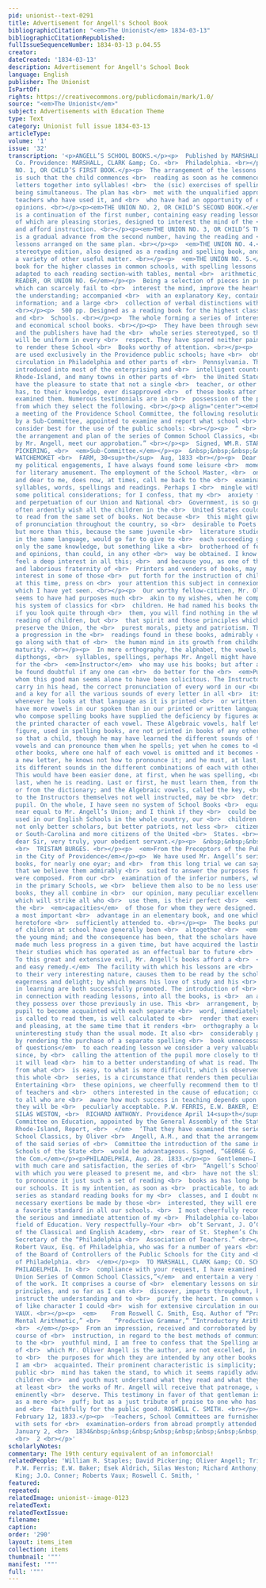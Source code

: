 ```yaml
---
pid: unionist--text-0291
title: Advertisement for Angell's School Book
bibliographicCitation: "<em>The Unionist</em> 1834-03-13"
bibliographicCitationRepublished: 
fullIssueSequenceNumber: 1834-03-13 p.04.55
creator: 
dateCreated: '1834-03-13'
description: Advertisement for Angell's School Book
language: English
publisher: The Unionist
IsPartOf: 
rights: https://creativecommons.org/publicdomain/mark/1.0/
source: "<em>The Unionist</em>"
subject: Advertisements with Education Theme
type: Text
category: Unionist full issue 1834-03-13
articleType: 
volume: '1'
issue: '32'
transcription: '<p>ANGELL’S SCHOOL BOOKS.</p><p>  Published by MARSHALL, BROWN, &amp;
  Co. Providence: MARSHALL, CLARK &amp; Co. <br>  Philadelphia. <br></p><p>THE UNION
  NO. 1, OR CHILD’S FIRST BOOK.</p><p>  The arrangement of the lessons in this book
  is such that the child commences <br>  reading as soon as he commences putting the
  letters together into syllables! <br>  the (sic) exercises of spelling and reading
  being simultaneous. The plan has <br>  met with the unqualified approbation of those
  teachers who have used it, and <br>  who have had an opportunity of expressing their
  opinions. <br></p><p><em>THE UNION NO. 2, OR CHILD’S SECOND BOOK.</em></p><p>  This
  is a continuation of the first number, containing easy reading lessons, <br>  most
  of which are pleasing stories, designed to interest the mind of the <br>  learner
  and afford instruction. <br></p><p><em>THE UNION NO. 3, OR CHILD’S THIRD BOOK</em></p><p>  This
  is a gradual advance from the second number, having the reading and <br>  spelling
  lessons arranged on the same plan. <br></p><p>  <em>THE UNION NO. 4.</em>  A neat
  stereotype edition, also designed as a reading and spelling book, and <br>  containing
  a variety of other useful matter. <br></p><p>  <em>THE UNION NO. 5.</em>  A reading
  book for the higher classes in common schools, with spelling lessons <br>  and definitions
  adapted to each reading section—with tables, mental <br>  arithmetic, &amp;c. <br></p><p><em>SELECT
  READER, OR UNION NO. 6</em></p><p>  Being a selection of pieces in prose and verse,
  which can scarcely fail to <br>  interest the mind, improve the heart and inform
  the understanding; accompanied <br>  with an explanatory Key, containing much useful
  information; and a large <br>  collection of verbal distinctions with illustrations.
  <br></p><p>  500 pp. Designed as a reading book for the highest classes in Academies
  and <br>  Schools. <br></p><p>  The whole forming a series of interesting, useful
  and economical school books. <br></p><p>  They have been through several large editions,
  and the publishers have had the <br>  whole series stereotyped, so that future editions
  will be uniform in every <br>  respect. They have spared neither pains nor expense
  to render these School <br>  Books worthy of attention. <br></p><p>  These books
  are used exclusively in the Providence public schools; have <br>  obtained an extensive
  circulation in Philadelphia and other parts of <br>  Pennsylvania. They have been
  introduced into most of the enterprising and <br>  intelligent country towns in
  Rhode-Island, and many towns in other parts of <br>  the United States. The publishers
  have the pleasure to state that not a single <br>  teacher, or other competent person
  has, to their knowledge, ever disapproved <br>  of these books after having fairly
  examined them. Numerous testimonials are in <br>  possession of the publishers,
  from which they select the following. <br></p><p align="center"><em>RECOMMENDATIONS</em></p><p>  At
  a meeting of the Providence School Committee, the following resolution was <br>  introduced
  by a Sub-Committee, appointed to examine and report what school <br>  books they
  consider best for the use of the public schools: <br></p><p>  “ <br>  <em>Resolved,</em>  That
  the arrangement and plan of the series of Common School Classics, <br>  compiled
  by Mr. Angell, meet our approbation.” <br></p><p>  Signed, WM.R. STAPLES, DAVID
  PICKERING, <br>  <em>Sub-Committee.</em></p><p>  &nbsp;&nbsp;&nbsp;&nbsp;&nbsp;&nbsp;&nbsp;&nbsp;&nbsp;&nbsp;&nbsp;
  WATCHEMOKET <br>  FARM, 30<sup>th</sup>  Aug, 1833 <br></p><p>  Dear Sir:—Among
  my political engagements, I have always found some leisure <br>  moments left me
  for literary amusement. The employment of the School Master, <br>  once so useful
  and dear to me, does now, at times, call me back to the <br>  examination of letters,
  syllables, words, spellings and readings. Perhaps I <br>  mingle with all these
  some political considerations; for I confess, that my <br>  anxiety for the preservation
  and perpetuation of our Union and National <br>  Government, is so great, that I
  often ardently wish all the children in the <br>  United States could be taught
  to read from the same set of books. Not because <br>  this might give a uniformity
  of pronunciation throughout the country, so <br>  desirable to Poets and Orators;
  but more than this, because the same juvenile <br>  literature studied and read,
  in the same language, would go far to give to <br>  each succeeding generation not
  only the same knowledge, but something like a <br>  brotherhood of feelings, sentiments,
  and opinions, than could, in any other <br>  way be obtained. I know you as a citizen,
  feel a deep interest in all this; <br>  and because you, as one of the highly useful
  and laborious fraternity of <br>  Printers and venders of books, may have a peculiar
  interest in some of those <br>  put forth for the instruction of children, I shall,
  at this time, press on <br>  your attention this subject in connexion with the best
  which I have yet seen. <br></p><p>  Our worthy fellow-citizen, Mr. Oliver Angell,
  seems to have had purposes much <br>  akin to my wishes, when he composed and published
  his system of classics for <br>  children. He had named his books the “Union;” and
  if you look quite through <br>  them, you will find nothing in the whole, for the
  reading of children, but <br>  that spirit and those principles which alone can
  preserve the Union, the <br>  purest morals, piety and patriotism. There is, also,
  a progression in the <br>  readings found in these books, admirably contrived to
  go along with that of <br>  the human mind in its growth from childhood up to perfect
  maturity. <br></p><p>  In mere orthography, the alphabet, the vowels, consonants,
  dipthongs, <br>  syllables, spellings, perhaps Mr. Angell might have done better
  for the <br>  <em>Instructor</em>  who may use his books; but after all, it will
  be found doubtful if any one can <br>  do better for the <br>  <em>Pupil</em>  for
  whom this good man seems alone to have been solicitous. The Instructor <br>  should
  carry in his head, the correct pronunciation of every word in our <br>  spoken language,
  and a key for all the various sounds of every letter in all <br>  its various combinations
  whenever he looks at that language as it is printed <br>  or written. <br></p><p>  We
  have more vowels in our spoken than in our printed or written language; and <br>  those
  who compose spelling books have supplied the deficiency by figures added <br>  to
  the printed character of each vowel. These Algebraic vowels, half letter, <br>  half
  figure, used in spelling books, are not printed in books of any other <br>  kind;
  so that a child, though he may have learned the different sounds of the <br>  printed
  vowels and can pronounce them when he spells; yet when he comes to <br>  read in
  other books, where one half of each vowel is omitted and it becomes <br>  thereby
  a new letter, he knows not how to pronounce it; and he must, at last, <br>  learn
  its different sounds in the different combinations of each with other <br>  letters.
  This would have been easier done, at first, when he was spelling, <br>  than, at
  last, when he is reading. Last or first, he must learn them, from the <br>  Instructor,
  or from the dictionary; and the Algebraic vowels, called the key, <br>  while useful
  to the Instructors themselves not well instructed, may be <br>  detrimental to the
  pupil. On the whole, I have seen no system of School Books <br>  equal, or any where
  near equal to Mr. Angell’s Union; and I think if they <br>  could be universally
  used in our English Schools in the whole country, our <br>  children would become
  not only better scholars, but better patriots, not less <br>  citizens of Rhode-Island,
  or South-Carolina and more citizens of the United <br>  States. <br></p><p>I am
  dear Sir, very truly, your obedient servant.</p><p>  &nbsp;&nbsp;&nbsp;&nbsp;&nbsp;&nbsp;&nbsp;&nbsp;&nbsp;&nbsp;&nbsp;&nbsp;&nbsp;&nbsp;&nbsp;&nbsp;&nbsp;&nbsp;&nbsp;&nbsp;&nbsp;&nbsp;&nbsp;&nbsp;&nbsp;&nbsp;&nbsp;&nbsp;&nbsp;&nbsp;&nbsp;&nbsp;&nbsp;&nbsp;&nbsp;
  <br>  TRISTAM BURGES. <br></p><p>  <em>From the Preceptors of the Public Schools
  in the City of Providence</em></p><p>  We have used Mr. Angell’s series of school
  books, for nearly one eyar; and <br>  from this long trial we can say with confidence
  that we believe them admirably <br>  suited to answer the purposes for which they
  were composed. From our <br>  examination of the inferior numbers, which are used
  in the primary Schools, we <br>  believe them also to be no less useful. As reading
  books, they all combine in <br>  our opinion, many peculiar excellencies. The first,
  which will strike all who <br>  use them, is their perfect <br>  <em>adaptation</em>  to
  the <br>  <em>capacities</em>  of those for whom they were designed. This, we consider
  a most important <br>  advantage in an elementary book, and one which has not been
  heretofore <br>  sufficiently attended to. <br></p><p>  The books put into the hands
  of children at school have generally been <br>  altogether <br>  <em>above the understanding</em>  of
  the young mind; and the consequence has been, that the scholars have noy <br>  only
  made much less progress in a given time, but have acquired the lasting <br>  <em>disgust</em>  for
  their studies which has operated as an effectual bar to future <br>  improvement.
  To this great and extensive evil, Mr. Angell’s books afford a <br>  <em>certain
  and easy remedy.</em>  The facility with which his lessons are <br>  <em>understood</em>  added
  to their very interesting nature, causes them to be read by the scholar <br>  with
  eagerness and delight; by which means his love of study and his <br>  improvement
  in learning are both successfully promoted. The introduction of <br>  spelling lessons,
  in connection with reading lessons, into all the books, is <br>  an advantage which
  they possess over those previously in use. This <br>  arrangement, by enabling the
  pupil to become acquainted with each separate <br>  word, immediately before he
  is called to read them, is well calculated to <br>  render that exercise correct
  and pleasing, at the same time that it renders <br>  orthography a less dry and
  uninteresting study than the usual mode. It also <br>  considerably promotes economy
  by rendering the purchase of a separate spelling <br>  book unnecessary. The <br>  <em>appending
  of questions</em>  to each reading lesson we consider a very valuable improvement,
  since, by <br>  calling the attention of the pupil more closely to the subject,
  it will lead <br>  him to a better understanding of what is read. The natural gradation
  from what <br>  is easy, to what is more difficult, which is observed throughout
  this whole <br>  series, is a circumstance that renders them peculiarly valuable.
  Entertaining <br>  these opinions, we cheerfully recommend them to the attention
  of teachers and <br>  others interested in the cause of education; confident, that
  to all who are <br>  aware how much success in teaching depends upon proper books,
  they will be <br>  peculiarly acceptable. P.W. FERRIS, E.W. BAKER, ESEK ALDRICH,
  SILAS WESTON, <br>  RICHARD ANTHONY. Providence April 14<sup>th</sup>  , 1831. <br></p><p>  <em>    “The
  Committee on Education, appointed by the General Assembly of the State <br>    of
  Rhode-Island, Report, <br>  </em>  ‘That they have examined the series of Common
  School Classics, by Oliver <br>  Angell, A.M., and that the arrangement and plan
  of the said series of <br>  Committee the introduction of the same into the Public
  Schools of the State <br>  would be advantageous. Signed, “GEORGE G. KING, <br>  <em>For
  the Com.</em></p><p>PHILADELPHIA, Aug. 28. 1833.</p><p>  Gentlemen—I have examined
  with much care and satisfaction, the series of <br>  “Angell’s School Classics,”
  with which you were pleased to present me, and <br>  have not the slightest hesitation
  to pronounce it just such a set of reading <br>  books as has long been wanted in
  our schools. It is my intention, as soon as <br>  practicable, to adopt the whole
  series as standard reading books for my <br>  classes, and I doubt not that if the
  necessary exertions be made by those <br>  interested, they will ere long become
  a favorite standard in all our schools. <br>  I most cheerfully recommend them to
  the serious and immediate attention of my <br>  Philadelphia co-laborers in the
  field of Education. Very respectfully—Your <br>  ob’t Servant, J. O’CONNER. Principal
  of the Classical and English Academy, <br>  rear of St. Stephen’s Church, and Recording
  Secretary of the “Philadelphia <br>  Association of Teachers.” <br></p><p>  <em>    From
  Robert Vaux, Esq. of Philadelphia, who was for a number of years <br>    President
  of the Board of Controllers of the Public Schools for the City and <br>    County
  of Philadelphia. <br>  </em></p><p>  TO MARSHALL, CLARK &amp; CO. SCHOOL BOOK PUBLISHERS,
  PHILADELPHIA. In <br>  compliance with your request, I have examined “ <br>  <em>Angell’s
  Union Series of Common School Classics,”</em>  and entertain a very favorable opinion
  of the work. It comprises a course of <br>  elementary lessons on simple and practical
  principles, and so far as I can <br>  discover, imparts throughout, knowledge to
  instruct the understanding and to <br>  purify the heart. In common with all productions
  of like character I could <br>  wish for extensive circulation in our country. ROBERT
  VAUX. <br></p><p>  <em>    From Roswell C. Smith, Esq. Author of “Practical and
  Mental Arithmetic,” <br>    “Productive Grammar,” “Introductory Arithmetic,” &amp;c.
  <br>  </em></p><p>  From an impression, received and corroborated by a long continued
  course of <br>  instruction, in regard to the best methods of communicating knowledge
  to the <br>  youthful mind, I am free to confess that the Spelling and reading Books,
  of <br>  which Mr. Oliver Angell is the author, are not excelled, in their adaption
  to <br>  the purposes for which they are intended by any other books with which
  I am <br>  acquainted. Their prominent characteristic is simplicity; and when the
  public <br>  mind has taken the stand, to which it seems rapidly advancing, that
  children <br>  and youth must understand what they read and what they learn, then
  at least <br>  the works of Mr. Angell will receive that patronage, which they so
  eminently <br>  deserve. This testimony in favor of that gentleman is designed not
  as a mere <br>  puff; but as a just tribute of praise to one who has labored long
  and <br>  faithfully for the public good. ROSWELL C. SMITH. <br></p><p>Hampton,
  February 12, 1833.</p><p>  ☞Teachers, School Committees are furnished gratuitously
  with sets for <br>  examination—orders from abroad promptly attended to. <br></p><p>  Providence,
  January 2, <br>  1834&nbsp;&nbsp;&nbsp;&nbsp;&nbsp;&nbsp;&nbsp;&nbsp;&nbsp;&nbsp;&nbsp;&nbsp;&nbsp;&nbsp;&nbsp;&nbsp;&nbsp;&nbsp;&nbsp;&nbsp;&nbsp;&nbsp;&nbsp;&nbsp;&nbsp;&nbsp;&nbsp;&nbsp;&nbsp;&nbsp;&nbsp;&nbsp;&nbsp;&nbsp;&nbsp;&nbsp;&nbsp;&nbsp;&nbsp;&nbsp;&nbsp;&nbsp;&nbsp;&nbsp;&nbsp;&nbsp;&nbsp;&nbsp;&nbsp;
  <br>  2 <br></p>'
scholarlyNotes: 
commentary: The 19th century equivalent of an infomorcial!
relatedPeople: 'William R. Staples; David Pickering; Oliver Angell; Tristam Burges;
  P.W. Ferris; E.W. Baker; Esek Aldrich, Silas Weston; Richard Anthony; George G.
  King; J.O. Conner; Roberts Vaux; Roswell C. Smith, '
featured: 
repeated: 
relatedImage: unionist--image-0123
relatedText: 
relatedTextIssue: 
filename: 
caption: 
order: '290'
layout: items_item
collection: items
thumbnail: '""'
manifest: '""'
full: '""'
---
```

